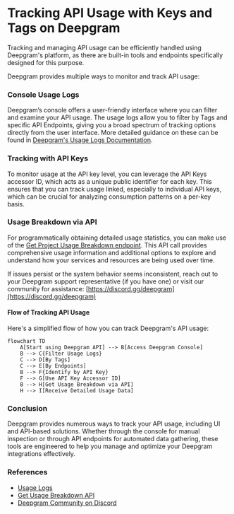 # Tracking API Usage with Keys and Tags on Deepgram

Tracking and managing API usage can be efficiently handled using Deepgram's platform, as there are built-in tools and endpoints specifically designed for this purpose.

Deepgram provides multiple ways to monitor and track API usage:

### Console Usage Logs

Deepgram’s console offers a user-friendly interface where you can filter and examine your API usage. The usage logs allow you to filter by Tags and specific API Endpoints, giving you a broad spectrum of tracking options directly from the user interface. More detailed guidance on these can be found in [Deepgram's Usage Logs Documentation](https://developers.deepgram.com/docs/using-logs-usage#understanding-console-usage-log-states).

### Tracking with API Keys

To monitor usage at the API key level, you can leverage the API Keys accessor ID, which acts as a unique public identifier for each key. This ensures that you can track usage linked, especially to individual API keys, which can be crucial for analyzing consumption patterns on a per-key basis.

### Usage Breakdown via API

For programmatically obtaining detailed usage statistics, you can make use of the [Get Project Usage Breakdown endpoint](https://developers.deepgram.com/reference/management-api/usage/get-breakdown). This API call provides comprehensive usage information and additional options to explore and understand how your services and resources are being used over time.

If issues persist or the system behavior seems inconsistent, reach out to your Deepgram support representative (if you have one) or visit our community for assistance: [https://discord.gg/deepgram](https://discord.gg/deepgram)

#### Flow of Tracking API Usage

Here's a simplified flow of how you can track Deepgram's API usage:

```mermaid
flowchart TD
    A[Start using Deepgram API] --> B[Access Deepgram Console]
    B --> C{Filter Usage Logs}
    C --> D[By Tags]
    C --> E[By Endpoints]
    B --> F{Identify by API Key}
    F --> G[Use API Key Accessor ID]
    B --> H[Get Usage Breakdown via API]
    H --> I[Receive Detailed Usage Data]
```

### Conclusion

Deepgram provides numerous ways to track your API usage, including UI and API-based solutions. Whether through the console for manual inspection or through API endpoints for automated data gathering, these tools are engineered to help you manage and optimize your Deepgram integrations effectively.

### References
- [Usage Logs](https://developers.deepgram.com/docs/using-logs-usage#understanding-console-usage-log-states)
- [Get Usage Breakdown API](https://developers.deepgram.com/reference/management-api/usage/get-breakdown)
- [Deepgram Community on Discord](https://discord.gg/deepgram)